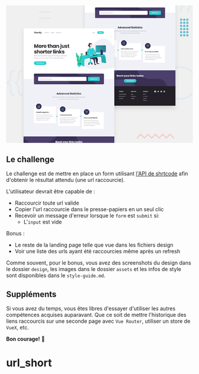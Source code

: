 ![Preview](./design/desktop-preview.jpg)


## Le challenge

Le challenge est de mettre en place un form utilisant [l'API de shrtcode](https://app.shrtco.de/) afin d'obtenir le résultat attendu (une url raccourcie).

L'utilisateur devrait être capable de :

- Raccourcir toute url valide
- Copier l'url raccourcie dans le presse-papiers en un seul clic
- Recevoir un message d'erreur lorsque le `form` est `submit` si:
  - L'`input` est vide

Bonus :

- Le reste de la landing page telle que vue dans les fichiers design
- Voir une liste des urls ayant été raccourcies même après un refresh

Comme souvent, pour le bonus, vous avez des screenshots du design dans le dossier `design`, les images dans le dossier `assets` et les infos de style sont disponibles dans le `style-guide.md`.

## Suppléments

Si vous avez du temps, vous êtes libres d'essayer d'utiliser les autres compétences acquises auparavant. Que ce soit de mettre l'historique des liens raccourcis sur une seconde page avec `Vue Router`, utiliser un store de `VueX`, etc.

**Bon courage!** 👾
# url_short
